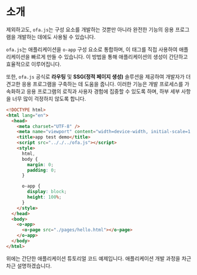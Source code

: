 # 소개

제외하고도, `ofa.js`는 구성 요소를 개발하는 것뿐만 아니라 완전한 기능의 응용 프로그램을 개발하는 데에도 사용될 수 있습니다.

`ofa.js`는 애플리케이션을 `o-app` 구성 요소로 통합하며, 이 태그를 직접 사용하여 애플리케이션을 빠르게 만들 수 있습니다. 이 방법을 통해 애플리케이션의 생성이 간단하고 효율적으로 이루어집니다.

또한, `ofa.js` 공식로 **라우팅** 및 **SSG(정적 페이지 생성)** 솔루션을 제공하여 개발자가 더 견고한 응용 프로그램을 구축하는 데 도움을 줍니다. 이러한 기능은 개발 프로세스를 가속화하고 응용 프로그램의 로직과 사용자 경험에 집중할 수 있도록 하며, 하부 세부 사항을 너무 많이 걱정하지 않도록 합니다.

```html
<!DOCTYPE html>
<html lang="en">
  <head>
    <meta charset="UTF-8" />
    <meta name="viewport" content="width=device-width, initial-scale=1.0" />
    <title>app test demo</title>
    <script src=".././../ofa.js"></script>
    <style>
      html,
      body {
        margin: 0;
        padding: 0;
      }

      o-app {
        display: block;
        height: 100%;
      }
    </style>
  </head>
  <body>
    <o-app>
      <o-page src="./pages/hello.html"></o-page>
    </o-app>
  </body>
</html>
```

위에는 간단한 애플리케이션 튜토리얼 코드 예제입니다. 애플리케이션 개발 과정을 차근차근 설명하겠습니다.